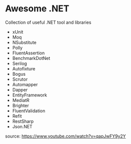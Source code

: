 # Awesome .NET
Collection of useful .NET tool and libraries

- xUnit
- Moq
- NSubstitute
- Polly
- FluentAssertion
- BenchmarkDotNet
- Serilog
- Autofixture
- Bogus
- Scrutor
- Automapper
- Dapper
- EntityFramework
- MediatR
- Brighter
- FluentValidation
- Refit
- RestSharp
- Json.NET

source: https://www.youtube.com/watch?v=qapJwFY9y2Y
